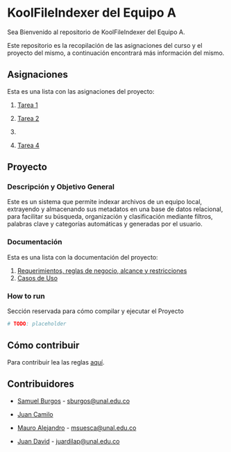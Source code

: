# KoolFileIndexer del Equipo A

Sea Bienvenido al repositorio de KoolFileIndexer del Equipo A.

Este repositorio es la recopilación de las asignaciones del curso y el proyecto del mismo, a continuación encontrará más información del mismo.

## Asignaciones

Esta es una lista con las asignaciones del proyecto:

1. [Tarea 1](./Asignaciones/Tarea_01.pdf)

2. [Tarea 2](./Asignaciones/Tarea_02.pdf)

3. 

4. [Tarea 4](./Asignaciones/Tarea_04.pdf)

## Proyecto

### Descripción y Objetivo General

Este es un sistema que permite indexar archivos de un equipo local, extrayendo y almacenando sus metadatos en una base de datos relacional, para facilitar su búsqueda, organización y clasificación mediante filtros, palabras clave y categorías automáticas y generadas por el usuario.

### Documentación

Esta es una lista con la documentación del proyecto:

1. [Requerimientos, reglas de negocio, alcance y restricciones](./Documentación/Proyecto.pdf)
2. [Casos de Uso](./Documentación/Casos_de_uso/)


### How to run

Sección reservada para cómo compilar y ejecutar el Proyecto

```bash
# TODO: placeholder
```

## Cómo contribuir

Para contribuir lea las reglas [aquí](./how_to_contribute.md).

## Contribuidores

- [Samuel Burgos](https://github.com/ThePixelCode) - <sburgos@unal.edu.co>

- [Juan Camilo](https://github.com/camargoOzen)

- [Mauro Alejandro](https://github.com/Mauro-Suesca) - <msuesca@unal.edu.co>

- [Juan David](https://github.com/Juardilap) - <juardilap@unal.edu.co>
